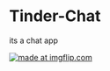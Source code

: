 # Tinder-Chat
its a chat app 



<a href="https://imgflip.com/i/31worh"><img src="https://i.imgflip.com/31worh.jpg" title="made at imgflip.com"/></a>
